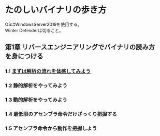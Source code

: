 # たのしいバイナリの歩き方
OSはWindowsServer2019を使用する。  
Winter Defenderは切ること。
## 第1章 リバースエンジニアリングでバイナリの読み方を身につける
### 1.1 [まずは解析の流れを体感してみよう](https://github.com/thetaru/memorandum/tree/master/Summary/EnjoyBinary/1-1)
### 1.2 静的解析をやってみよう
### 1.3 動的解析をやってみよう
### 1.4 最低限のアセンブラ命令だけざっくり把握する
### 1.5 アセンブラ命令から動作を把握しよう
